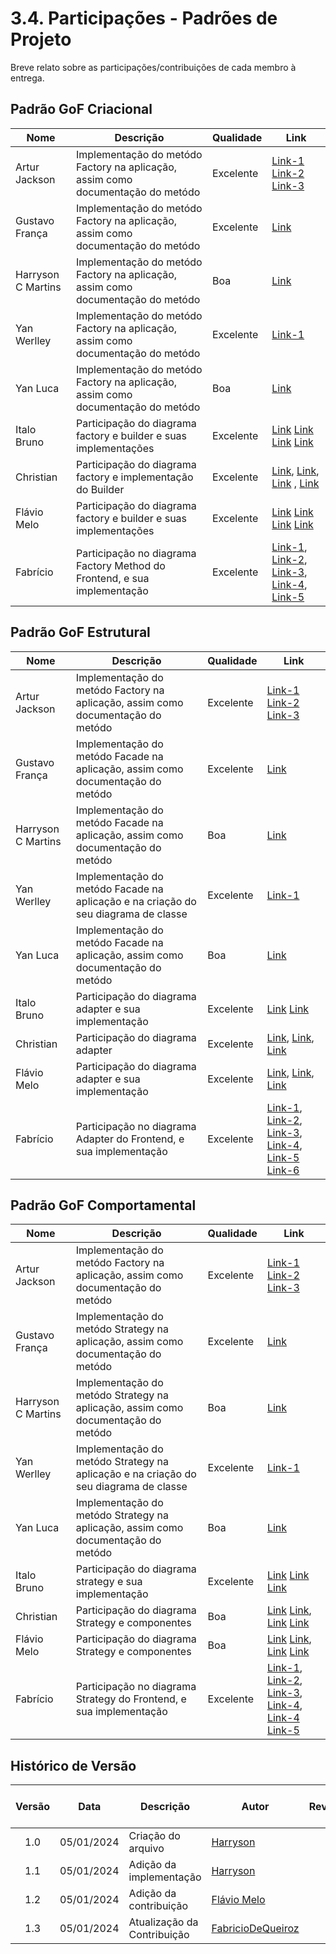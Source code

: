 # 3.4. Participações - Padrões de Projeto

Breve relato sobre as participações/contribuições de cada membro à entrega.

## Padrão GoF Criacional

| Nome               | Descrição                                                                       | Qualidade | Link                                                                                                                                                                                                                                                                                                                                                                                                                                                                                                                                                                                                                      |
|--------------------|---------------------------------------------------------------------------------|-----------|---------------------------------------------------------------------------------------------------------------------------------------------------------------------------------------------------------------------------------------------------------------------------------------------------------------------------------------------------------------------------------------------------------------------------------------------------------------------------------------------------------------------------------------------------------------------------------------------------------------------------|
| Artur Jackson      | Implementação do metódo Factory na aplicação, assim como documentação do metódo | Excelente | [Link-1](https://github.com/UnBArqDsw2024-2/2024.2_G4_TorneioPro_Entrega_03/commit/7ac8a4c7e4cfe569da0761486fe29971e128ca1d) [Link-2](https://github.com/UnBArqDsw2024-2/2024.2_G4_TorneioPro_Entrega_03/commit/90bb5dd010d2e9a2167dea328229f17e05eb4d66) [Link-3](https://github.com/UnBArqDsw2024-2/2024.2_G4_TorneioPro_Entrega_03/commit/dc871436714579992acc0452cb619cc99b5fdf15)                                                                                                                                                                                                                                    |
| Gustavo França     | Implementação do metódo Factory na aplicação, assim como documentação do metódo | Excelente | [Link](https://github.com/UnBArqDsw2024-2/2024.2_G4_TorneioPro_Entrega_03/commit/7ac8a4c7e4cfe569da0761486fe29971e128ca1d)                                                                                                                                                                                                                                                                                                                                                                                                                                                                                                |
| Harryson C Martins | Implementação do metódo Factory na aplicação, assim como documentação do metódo | Boa       | [Link](https://github.com/UnBArqDsw2024-2/2024.2_G4_TorneioPro_Entrega_03/commit/7ac8a4c7e4cfe569da0761486fe29971e128ca1d)                                                                                                                                                                                                                                                                                                                                                                                                                                                                                                |
| Yan Werlley        | Implementação do metódo Factory na aplicação, assim como documentação do metódo | Excelente | [Link-1](https://github.com/UnBArqDsw2024-2/2024.2_G4_TorneioPro_Entrega_03/commit/7ac8a4c7e4cfe569da0761486fe29971e128ca1d)                                                                                                                                                                                                                                                                                                                                                                                                                                                                                              | [Link-2](https://github.com/UnBArqDsw2024-2/2024.2_G4_TorneioPro_Entrega_03/commit/dc871436714579992acc0452cb619cc99b5fdf15)|
| Yan Luca           | Implementação do metódo Factory na aplicação, assim como documentação do metódo | Boa       | [Link](https://github.com/UnBArqDsw2024-2/2024.2_G4_TorneioPro_Entrega_03/commit/7ac8a4c7e4cfe569da0761486fe29971e128ca1d)                                                                                                                                                                                                                                                                                                                                                                                                                                                                                                |
| Italo Bruno        | Participação do diagrama factory e builder e suas implementações                | Excelente | [Link](https://github.com/UnBArqDsw2024-2/2024.2_G4_TorneioPro_Entrega_03/commit/a00482d82c55d09a24fd365d7ba532c026a5ee59) [Link](https://github.com/UnBArqDsw2024-2/2024.2_G4_TorneioPro_Entrega_03/commit/94d6500e474030b9b20da1c6cc313cf7167437df) [Link](https://github.com/UnBArqDsw2024-2/2024.2_G4_TorneioPro_Entrega_03/commit/0bfa61f6ea300d068c1acbabd2c41c8d3e96d945) [Link](https://github.com/UnBArqDsw2024-2/2024.2_G4_TorneioPro_Entrega_03/commit/cb41a2802ccc53e98fa6bafcf9963236d3b550b5)                                                                                                               |
| Christian          | Participação do diagrama factory e implementação do Builder                     | Excelente | [Link](https://github.com/UnBArqDsw2024-2/2024.2_G4_TorneioPro_Entrega_03/pull/21/commits/9768041a82e62e59f89f84dd105481a4b9b9c18c), [Link](https://github.com/UnBArqDsw2024-2/2024.2_G4_TorneioPro_Entrega_03/pull/21/commits/94d6500e474030b9b20da1c6cc313cf7167437df), [Link](https://github.com/UnBArqDsw2024-2/2024.2_G4_TorneioPro_Entrega_03/pull/21/commits/a00482d82c55d09a24fd365d7ba532c026a5ee59) , [Link](https://github.com/UnBArqDsw2024-2/2024.2_G4_TorneioPro_Entrega_03/pull/18/commits/a507ad7d1a2de822f226bf8ae4b47b9439571ac6)                                                                       |
| Flávio Melo        | Participação do diagrama factory e builder e suas implementações                | Excelente | [Link](https://github.com/UnBArqDsw2024-2/2024.2_G4_TorneioPro_Entrega_03/commit/a00482d82c55d09a24fd365d7ba532c026a5ee59) [Link](https://github.com/UnBArqDsw2024-2/2024.2_G4_TorneioPro_Entrega_03/commit/94d6500e474030b9b20da1c6cc313cf7167437df) [Link](https://github.com/UnBArqDsw2024-2/2024.2_G4_TorneioPro_Entrega_03/commit/0bfa61f6ea300d068c1acbabd2c41c8d3e96d945) [Link](https://github.com/UnBArqDsw2024-2/2024.2_G4_TorneioPro_Entrega_03/pull/18/commits/a507ad7d1a2de822f226bf8ae4b47b9439571ac6)                                                                                                      |
| Fabrício           | Participação no diagrama Factory Method do Frontend, e sua implementação        | Excelente | [Link-1](https://github.com/UnBArqDsw2024-2/2024.2_G4_TorneioPro_Entrega_03/pull/21/commits/94d6500e474030b9b20da1c6cc313cf7167437df), [Link-2](https://github.com/UnBArqDsw2024-2/2024.2_G4_TorneioPro_Entrega_03/pull/21/commits/9768041a82e62e59f89f84dd105481a4b9b9c18c), [Link-3](https://github.com/UnBArqDsw2024-2/2024.2_G4_TorneioPro_Entrega_03/commit/d0738046ebbe4df0228256aa4bfa3efb63905bce), [Link-4](https://github.com/UnBArqDsw2024-2/2024.2_G4_TorneioPro_Entrega_03/pull/1), [Link-5](https://github.com/UnBArqDsw2024-2/2024.2_G4_TorneioPro_Entrega_03/commits/Dev-Front/?author=FabricioDeQueiroz) |




## Padrão GoF Estrutural

| Nome | Descrição                                                                          | Qualidade | Link                                                                                                                                                                                                                                                                                                                                                                                                                                                                                                                                                                                                                                                                                                                                                            |
|------|------------------------------------------------------------------------------------|-----------|-----------------------------------------------------------------------------------------------------------------------------------------------------------------------------------------------------------------------------------------------------------------------------------------------------------------------------------------------------------------------------------------------------------------------------------------------------------------------------------------------------------------------------------------------------------------------------------------------------------------------------------------------------------------------------------------------------------------------------------------------------------------|
|Artur Jackson | Implementação do metódo Factory na aplicação, assim como documentação do metódo    | Excelente | [Link-1](https://github.com/UnBArqDsw2024-2/2024.2_G4_TorneioPro_Entrega_03/commit/f481bd05ca8aee207c65cc134dc6762dd6763188) [Link-2](https://github.com/UnBArqDsw2024-2/2024.2_G4_TorneioPro_Entrega_03/commit/4f9d8c44e47f7e9e5015f624809c1e8b988d3e3d) [Link-3](https://github.com/UnBArqDsw2024-2/2024.2_G4_TorneioPro_Entrega_03/commit/f078ef66eda9f7edd89bd869382e400d151ad30d)                                                                                                                                                                                                                                                                                                                                                                          |
|Gustavo França | Implementação do metódo Facade na aplicação, assim como documentação do metódo     | Excelente | [Link](https://github.com/UnBArqDsw2024-2/2024.2_G4_TorneioPro_Entrega_03/commit/f481bd05ca8aee207c65cc134dc6762dd6763188)                                                                                                                                                                                                                                                                                                                                                                                                                                                                                                                                                                                                                                      |
|Harryson C Martins | Implementação do metódo Facade na aplicação, assim como documentação do metódo     | Boa | [Link](https://github.com/UnBArqDsw2024-2/2024.2_G4_TorneioPro_Entrega_03/commit/f481bd05ca8aee207c65cc134dc6762dd6763188)                                                                                                                                                                                                                                                                                                                                                                                                                                                                                                                                                                                                                                      |
|Yan Werlley | Implementação do metódo Facade na aplicação e na criação do seu diagrama de classe | Excelente | [Link-1](https://github.com/UnBArqDsw2024-2/2024.2_G4_TorneioPro_Entrega_03/commit/f481bd05ca8aee207c65cc134dc6762dd6763188)                                                                                                                                                                                                                                                                                                                                                                                                                                                                                                                                                                                                                                    | [Link-2](https://github.com/UnBArqDsw2024-2/2024.2_G4_TorneioPro_Entrega_03/commit/f078ef66eda9f7edd89bd869382e400d151ad30d)|
|Yan Luca| Implementação do metódo Facade na aplicação, assim como documentação do metódo     | Boa | [Link](https://github.com/UnBArqDsw2024-2/2024.2_G4_TorneioPro_Entrega_03/commit/f481bd05ca8aee207c65cc134dc6762dd6763188)                                                                                                                                                                                                                                                                                                                                                                                                                                                                                                                                                                                                                                      |
|Italo Bruno | Participação do diagrama adapter e sua implementação                               | Excelente | [Link](https://github.com/UnBArqDsw2024-2/2024.2_G4_TorneioPro_Entrega_03/commit/a00482d82c55d09a24fd365d7ba532c026a5ee59) [Link](https://github.com/UnBArqDsw2024-2/2024.2_G4_TorneioPro_Entrega_03/commit/94d6500e474030b9b20da1c6cc313cf7167437df)                                                                                                                                                                                                                                                                                                                                                                                                                                                                                                           |
|Christian | Participação do diagrama adapter                                                   | Excelente | [Link](https://github.com/UnBArqDsw2024-2/2024.2_G4_TorneioPro_Entrega_03/pull/21/commits/9768041a82e62e59f89f84dd105481a4b9b9c18c), [Link](https://github.com/UnBArqDsw2024-2/2024.2_G4_TorneioPro_Entrega_03/pull/21/commits/94d6500e474030b9b20da1c6cc313cf7167437df), [Link](https://github.com/UnBArqDsw2024-2/2024.2_G4_TorneioPro_Entrega_03/pull/21/commits/a00482d82c55d09a24fd365d7ba532c026a5ee59)                                                                                                                                                                                                                                                                                                                                                   |
|Flávio Melo | Participação do diagrama adapter e sua implementação                               | Excelente | [Link](https://github.com/UnBArqDsw2024-2/2024.2_G4_TorneioPro_Entrega_03/pull/21/commits/9768041a82e62e59f89f84dd105481a4b9b9c18c), [Link](https://github.com/UnBArqDsw2024-2/2024.2_G4_TorneioPro_Entrega_03/pull/21/commits/94d6500e474030b9b20da1c6cc313cf7167437df), [Link](https://github.com/UnBArqDsw2024-2/2024.2_G4_TorneioPro_Entrega_03/pull/21/commits/a00482d82c55d09a24fd365d7ba532c026a5ee59)                                                                                                                                                                                                                                                                                                                                                   |
| Fabrício           | Participação no diagrama Adapter do Frontend, e sua implementação                   | Excelente | [Link-1](https://github.com/UnBArqDsw2024-2/2024.2_G4_TorneioPro_Entrega_03/pull/21/commits/94d6500e474030b9b20da1c6cc313cf7167437df), [Link-2](https://github.com/UnBArqDsw2024-2/2024.2_G4_TorneioPro_Entrega_03/pull/21/commits/9768041a82e62e59f89f84dd105481a4b9b9c18c), [Link-3](https://github.com/UnBArqDsw2024-2/2024.2_G4_TorneioPro_Entrega_03/commit/d0738046ebbe4df0228256aa4bfa3efb63905bce), [Link-4](https://github.com/UnBArqDsw2024-2/2024.2_G4_TorneioPro_Entrega_03/pull/1), [Link-5](https://github.com/UnBArqDsw2024-2/2024.2_G4_TorneioPro_Entrega_03/pull/20/commits/f995e2e4497ee77c5fad5dd6c87880d93591cfcf) [Link-6](https://github.com/UnBArqDsw2024-2/2024.2_G4_TorneioPro_Entrega_03/commits/Dev-Front/?author=FabricioDeQueiroz) |



## Padrão GoF Comportamental

| Nome | Descrição                                                                            | Qualidade | Link                                                                                                                                                                                                                                                                                                                                                                                                                                                                                                                                                                                                                                                                                                                                                            |
|------|--------------------------------------------------------------------------------------|-----------|-----------------------------------------------------------------------------------------------------------------------------------------------------------------------------------------------------------------------------------------------------------------------------------------------------------------------------------------------------------------------------------------------------------------------------------------------------------------------------------------------------------------------------------------------------------------------------------------------------------------------------------------------------------------------------------------------------------------------------------------------------------------|
|Artur Jackson | Implementação do metódo Factory na aplicação, assim como documentação do metódo      | Excelente | [Link-1](https://github.com/UnBArqDsw2024-2/2024.2_G4_TorneioPro_Entrega_03/commit/580542017ef5d71b58ae23ed38395ddb6bdeefd9) [Link-2](https://github.com/UnBArqDsw2024-2/2024.2_G4_TorneioPro_Entrega_03/commit/f9d846194837cfc3b38dc56281da173ac955470c) [Link-3](https://github.com/UnBArqDsw2024-2/2024.2_G4_TorneioPro_Entrega_03/commit/f9d846194837cfc3b38dc56281da173ac955470c)                                                                                                                                                                                                                                                                                                                                                                          |
|Gustavo França | Implementação do metódo Strategy na aplicação, assim como documentação do metódo     | Excelente | [Link](https://github.com/UnBArqDsw2024-2/2024.2_G4_TorneioPro_Entrega_03/commit/580542017ef5d71b58ae23ed38395ddb6bdeefd9)                                                                                                                                                                                                                                                                                                                                                                                                                                                                                                                                                                                                                                      |
|Harryson C Martins | Implementação do metódo Strategy na aplicação, assim como documentação do metódo     | Boa | [Link](https://github.com/UnBArqDsw2024-2/2024.2_G4_TorneioPro_Entrega_03/commit/580542017ef5d71b58ae23ed38395ddb6bdeefd9)                                                                                                                                                                                                                                                                                                                                                                                                                                                                                                                                                                                                                                      |
|Yan Werlley | Implementação do metódo Strategy na aplicação e na criação do seu diagrama de classe | Excelente | [Link-1](https://github.com/UnBArqDsw2024-2/2024.2_G4_TorneioPro_Entrega_03/commit/580542017ef5d71b58ae23ed38395ddb6bdeefd9)                                                                                                                                                                                                                                                                                                                                                                                                                                                                                                                                                                                                                                    | [Link-2](https://github.com/UnBArqDsw2024-2/2024.2_G4_TorneioPro_Entrega_03/commit/f9d846194837cfc3b38dc56281da173ac955470c)|
|Yan Luca| Implementação do metódo Strategy na aplicação, assim como documentação do metódo     | Boa | [Link](https://github.com/UnBArqDsw2024-2/2024.2_G4_TorneioPro_Entrega_03/commit/580542017ef5d71b58ae23ed38395ddb6bdeefd9)                                                                                                                                                                                                                                                                                                                                                                                                                                                                                                                                                                                                                                      |
|Italo Bruno | Participação do diagrama strategy e sua implementação                                | Excelente | [Link](https://github.com/UnBArqDsw2024-2/2024.2_G4_TorneioPro_Entrega_03/commit/a00482d82c55d09a24fd365d7ba532c026a5ee59) [Link](https://github.com/UnBArqDsw2024-2/2024.2_G4_TorneioPro_Entrega_03/commit/94d6500e474030b9b20da1c6cc313cf7167437df) [Link](https://github.com/UnBArqDsw2024-2/2024.2_G4_TorneioPro_Entrega_03/pull/22/commits/fda42a925a4baca915a5d18169b6fbc6c7da78a8)                                                                                                                                                                                                                                                                                                                                                                       |
|Christian | Participação do diagrama Strategy e componentes                                      | Boa | [Link](https://github.com/UnBArqDsw2024-2/2024.2_G4_TorneioPro_Entrega_03/pull/21) [Link](https://github.com/UnBArqDsw2024-2/2024.2_G4_TorneioPro_Entrega_03/pull/2/commits/a5277c481d9c8acc53801bbdb97a769ee8a821aa), [Link](https://github.com/UnBArqDsw2024-2/2024.2_G4_TorneioPro_Entrega_03/pull/20/commits/f995e2e4497ee77c5fad5dd6c87880d93591cfcf) [Link](https://github.com/UnBArqDsw2024-2/2024.2_G4_TorneioPro_Entrega_03/pull/22/commits/fda42a925a4baca915a5d18169b6fbc6c7da78a8)                                                                                                                                                                                                                                                                  |
|Flávio Melo | Participação do diagrama Strategy e componentes                                      | Boa | [Link](https://github.com/UnBArqDsw2024-2/2024.2_G4_TorneioPro_Entrega_03/pull/21) [Link](https://github.com/UnBArqDsw2024-2/2024.2_G4_TorneioPro_Entrega_03/pull/2/commits/a5277c481d9c8acc53801bbdb97a769ee8a821aa), [Link](https://github.com/UnBArqDsw2024-2/2024.2_G4_TorneioPro_Entrega_03/pull/20/commits/f995e2e4497ee77c5fad5dd6c87880d93591cfcf) [Link](https://github.com/UnBArqDsw2024-2/2024.2_G4_TorneioPro_Entrega_03/pull/22/commits/fda42a925a4baca915a5d18169b6fbc6c7da78a8)                                                                                                                                                                                                                                                                  |
| Fabrício           | Participação no diagrama Strategy do Frontend, e sua implementação                   | Excelente | [Link-1](https://github.com/UnBArqDsw2024-2/2024.2_G4_TorneioPro_Entrega_03/pull/21/commits/94d6500e474030b9b20da1c6cc313cf7167437df), [Link-2](https://github.com/UnBArqDsw2024-2/2024.2_G4_TorneioPro_Entrega_03/pull/21/commits/9768041a82e62e59f89f84dd105481a4b9b9c18c), [Link-3](https://github.com/UnBArqDsw2024-2/2024.2_G4_TorneioPro_Entrega_03/commit/d0738046ebbe4df0228256aa4bfa3efb63905bce), [Link-4](https://github.com/UnBArqDsw2024-2/2024.2_G4_TorneioPro_Entrega_03/pull/1), [Link-4](https://github.com/UnBArqDsw2024-2/2024.2_G4_TorneioPro_Entrega_03/pull/20/commits/f995e2e4497ee77c5fad5dd6c87880d93591cfcf) [Link-5](https://github.com/UnBArqDsw2024-2/2024.2_G4_TorneioPro_Entrega_03/commits/Dev-Front/?author=FabricioDeQueiroz) |



## Histórico de Versão

| Versão |Data| Descrição                   |Autor|Revisor| Detalhes da revisão |
|:------:|----|-----------------------------|-----|:-------:|-----| 
|  1.0   | 05/01/2024 | Criação do arquivo          |  [Harryson](https://github.com/harry-cmartin)  |  | |
|  1.1   | 05/01/2024 | Adição da implementação     |  [Harryson](https://github.com/harry-cmartin) |  | |
|  1.2   | 05/01/2024 | Adição da contribuição      |  [Flávio Melo](https://github.com/flavioovatsug) |  | |
|  1.3   | 05/01/2024 | Atualização da Contribuição | [FabricioDeQueiroz](https://github.com/FabricioDeQueiroz) |  | |